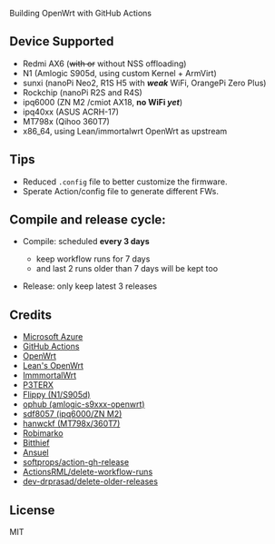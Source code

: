 Building OpenWrt with GitHub Actions

## Device Supported

- Redmi AX6 (~~with or~~ without NSS offloading)
- N1 (Amlogic S905d, using custom Kernel + ArmVirt)
- sunxi (nanoPi Neo2, R1S H5 with ***weak*** WiFi, OrangePi Zero Plus)
- Rockchip (nanoPi R2S and R4S)
- ipq6000 (ZN M2 /cmiot AX18, **no WiFi _yet_**)
- ipq40xx (ASUS ACRH-17)
- MT798x (Qihoo 360T7)
- x86_64, using Lean/immortalwrt OpenWrt as upstream

## Tips

- Reduced `.config` file to better customize the firmware.
- Sperate Action/config file to generate different FWs.


## Compile and release cycle:

- Compile: scheduled **every 3 days**
  - keep workflow runs for 7 days
  - and last 2 runs older than 7 days will be kept too

- Release: only keep latest 3 releases


## Credits

- [Microsoft Azure](https://azure.microsoft.com)
- [GitHub Actions](https://github.com/features/actions)
- [OpenWrt](https://github.com/openwrt/openwrt)
- [Lean's OpenWrt](https://github.com/coolsnowwolf/lede)
- [ImmmortalWrt](https://immortalwrt.org/)
- [P3TERX](https://github.com/P3TERX/Actions-OpenWrt)
- [Flippy (N1/S905d)](https://github.com/unifreq/openwrt_packit)
- [ophub (amlogic-s9xxx-openwrt)](https://github.com/ophub/amlogic-s9xxx-openwrt)
- [sdf8057 (ipq6000/ZN M2)](https://github.com/sdf8057/ipq6000)
- [hanwckf (MT798x/360T7)](https://github.com/hanwckf/immortalwrt-mt798x)
- [Robimarko](https://github.com/robimarko/openwrt/tree/ipq807x-5.15-pr)
- [Bitthief](https://github.com/bitthief/openwrt/commits/ipq807x-5.15)
- [Ansuel](https://github.com/Ansuel/openwrt/commits/ipq807x-5.15-pr-wifi-offload)
- [softprops/action-gh-release](https://github.com/softprops/action-gh-release)
- [ActionsRML/delete-workflow-runs](https://github.com/ActionsRML/delete-workflow-runs)
- [dev-drprasad/delete-older-releases](https://github.com/dev-drprasad/delete-older-releases)



## License
MIT

